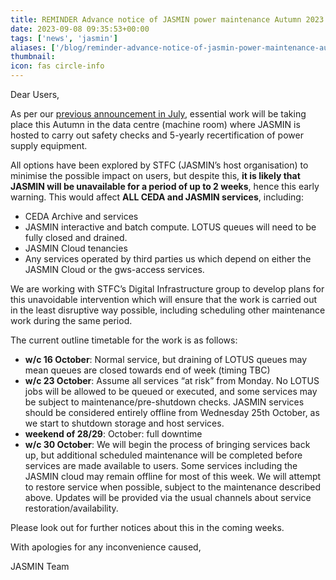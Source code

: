 ```yaml
---
title: REMINDER Advance notice of JASMIN power maintenance Autumn 2023
date: 2023-09-08 09:35:53+00:00
tags: ['news', 'jasmin']
aliases: ['/blog/reminder-advance-notice-of-jasmin-power-maintenance-autumn-2023']
thumbnail: 
icon: fas circle-info
---
```


Dear Users,



As per our [previous announcement in July](https://www.ceda.ac.uk/blog/advance-notice-of-jasmin-power-maintenance-autumn-2023/), essential work will be taking place this Autumn in the data centre (machine room) where JASMIN is hosted to carry out safety checks and 5-yearly recertification of power supply equipment.



All options have been explored by STFC (JASMIN’s host organisation) to minimise the possible impact on users, but despite this, **it is likely that JASMIN will be unavailable for a period of up to 2 weeks**, hence this early warning. This would affect **ALL CEDA and JASMIN services**, including:


* CEDA Archive and services
* JASMIN interactive and batch compute. LOTUS queues will need to be fully closed and drained.
* JASMIN Cloud tenancies
* Any services operated by third parties us which depend on either the JASMIN Cloud or the gws-access services.



We are working with STFC’s Digital Infrastructure group to develop plans for this unavoidable intervention which will ensure that the work is carried out in the least disruptive way possible, including scheduling other maintenance work during the same period.



The current outline timetable for the work is as follows:


* **w/c 16 October**: Normal service, but draining of LOTUS queues may mean queues are closed towards end of week (timing TBC)
* **w/c 23 October**: Assume all services “at risk” from Monday. No LOTUS jobs will be allowed to be queued or executed, and some services may be subject to maintenance/pre-shutdown checks. JASMIN services should be considered entirely offline from Wednesday 25th October, as we start to shutdown storage and host services.
* **weekend of 28/29**: October: full downtime
* **w/c 30 October**: We will begin the process of bringing services back up, but additional scheduled maintenance will be completed before services are made available to users. Some services including the JASMIN cloud may remain offline for most of this week. We will attempt to restore service when possible, subject to the maintenance described above. Updates will be provided via the usual channels about service restoration/availability.



Please look out for further notices about this in the coming weeks. 


  
With apologies for any inconvenience caused,



JASMIN Team


